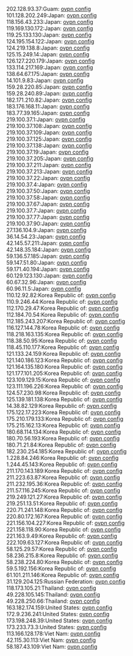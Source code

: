 202.128.93.37:Guam: [ovpn config](vpn/202_128_93_37.ovpn)  
101.128.202.249:Japan: [ovpn config](vpn/101_128_202_249.ovpn)  
118.156.43.233:Japan: [ovpn config](vpn/118_156_43_233.ovpn)  
119.169.130.172:Japan: [ovpn config](vpn/119_169_130_172.ovpn)  
119.25.133.130:Japan: [ovpn config](vpn/119_25_133_130.ovpn)  
124.195.154.122:Japan: [ovpn config](vpn/124_195_154_122.ovpn)  
124.219.138.8:Japan: [ovpn config](vpn/124_219_138_8.ovpn)  
125.15.249.14:Japan: [ovpn config](vpn/125_15_249_14.ovpn)  
126.127.220.179:Japan: [ovpn config](vpn/126_127_220_179.ovpn)  
133.114.217.169:Japan: [ovpn config](vpn/133_114_217_169.ovpn)  
138.64.67.175:Japan: [ovpn config](vpn/138_64_67_175.ovpn)  
14.101.9.83:Japan: [ovpn config](vpn/14_101_9_83.ovpn)  
159.28.220.85:Japan: [ovpn config](vpn/159_28_220_85.ovpn)  
159.28.240.89:Japan: [ovpn config](vpn/159_28_240_89.ovpn)  
182.171.210.82:Japan: [ovpn config](vpn/182_171_210_82.ovpn)  
183.176.168.11:Japan: [ovpn config](vpn/183_176_168_11.ovpn)  
183.77.39.165:Japan: [ovpn config](vpn/183_77_39_165.ovpn)  
219.100.37.1:Japan: [ovpn config](vpn/219_100_37_1.ovpn)  
219.100.37.108:Japan: [ovpn config](vpn/219_100_37_108.ovpn)  
219.100.37.109:Japan: [ovpn config](vpn/219_100_37_109.ovpn)  
219.100.37.125:Japan: [ovpn config](vpn/219_100_37_125.ovpn)  
219.100.37.138:Japan: [ovpn config](vpn/219_100_37_138.ovpn)  
219.100.37.19:Japan: [ovpn config](vpn/219_100_37_19.ovpn)  
219.100.37.205:Japan: [ovpn config](vpn/219_100_37_205.ovpn)  
219.100.37.211:Japan: [ovpn config](vpn/219_100_37_211.ovpn)  
219.100.37.213:Japan: [ovpn config](vpn/219_100_37_213.ovpn)  
219.100.37.22:Japan: [ovpn config](vpn/219_100_37_22.ovpn)  
219.100.37.4:Japan: [ovpn config](vpn/219_100_37_4.ovpn)  
219.100.37.50:Japan: [ovpn config](vpn/219_100_37_50.ovpn)  
219.100.37.58:Japan: [ovpn config](vpn/219_100_37_58.ovpn)  
219.100.37.67:Japan: [ovpn config](vpn/219_100_37_67.ovpn)  
219.100.37.7:Japan: [ovpn config](vpn/219_100_37_7.ovpn)  
219.100.37.77:Japan: [ovpn config](vpn/219_100_37_77.ovpn)  
219.100.37.90:Japan: [ovpn config](vpn/219_100_37_90.ovpn)  
27.136.104.9:Japan: [ovpn config](vpn/27_136_104_9.ovpn)  
36.14.54.23:Japan: [ovpn config](vpn/36_14_54_23.ovpn)  
42.145.57.211:Japan: [ovpn config](vpn/42_145_57_211.ovpn)  
42.148.35.184:Japan: [ovpn config](vpn/42_148_35_184.ovpn)  
59.136.57.185:Japan: [ovpn config](vpn/59_136_57_185.ovpn)  
59.147.51.80:Japan: [ovpn config](vpn/59_147_51_80.ovpn)  
59.171.40.194:Japan: [ovpn config](vpn/59_171_40_194.ovpn)  
60.129.123.130:Japan: [ovpn config](vpn/60_129_123_130.ovpn)  
60.67.32.96:Japan: [ovpn config](vpn/60_67_32_96.ovpn)  
60.96.11.5:Japan: [ovpn config](vpn/60_96_11_5.ovpn)  
110.12.92.82:Korea Republic of: [ovpn config](vpn/110_12_92_82.ovpn)  
110.9.246.44:Korea Republic of: [ovpn config](vpn/110_9_246_44.ovpn)  
112.170.29.47:Korea Republic of: [ovpn config](vpn/112_170_29_47.ovpn)  
112.184.70.54:Korea Republic of: [ovpn config](vpn/112_184_70_54.ovpn)  
112.185.243.207:Korea Republic of: [ovpn config](vpn/112_185_243_207.ovpn)  
116.127.144.78:Korea Republic of: [ovpn config](vpn/116_127_144_78.ovpn)  
118.218.163.135:Korea Republic of: [ovpn config](vpn/118_218_163_135.ovpn)  
118.38.50.95:Korea Republic of: [ovpn config](vpn/118_38_50_95.ovpn)  
118.45.110.177:Korea Republic of: [ovpn config](vpn/118_45_110_177.ovpn)  
121.133.24.159:Korea Republic of: [ovpn config](vpn/121_133_24_159.ovpn)  
121.140.186.123:Korea Republic of: [ovpn config](vpn/121_140_186_123.ovpn)  
121.164.135.180:Korea Republic of: [ovpn config](vpn/121_164_135_180.ovpn)  
121.177.101.205:Korea Republic of: [ovpn config](vpn/121_177_101_205.ovpn)  
123.109.129.15:Korea Republic of: [ovpn config](vpn/123_109_129_15.ovpn)  
123.111.196.226:Korea Republic of: [ovpn config](vpn/123_111_196_226.ovpn)  
124.57.230.98:Korea Republic of: [ovpn config](vpn/124_57_230_98.ovpn)  
125.139.181.138:Korea Republic of: [ovpn config](vpn/125_139_181_138.ovpn)  
14.38.82.129:Korea Republic of: [ovpn config](vpn/14_38_82_129.ovpn)  
175.122.17.223:Korea Republic of: [ovpn config](vpn/175_122_17_223.ovpn)  
175.210.179.133:Korea Republic of: [ovpn config](vpn/175_210_179_133.ovpn)  
175.215.162.13:Korea Republic of: [ovpn config](vpn/175_215_162_13.ovpn)  
180.68.114.134:Korea Republic of: [ovpn config](vpn/180_68_114_134.ovpn)  
180.70.56.193:Korea Republic of: [ovpn config](vpn/180_70_56_193.ovpn)  
180.71.21.84:Korea Republic of: [ovpn config](vpn/180_71_21_84.ovpn)  
182.230.254.185:Korea Republic of: [ovpn config](vpn/182_230_254_185.ovpn)  
1.228.84.246:Korea Republic of: [ovpn config](vpn/1_228_84_246.ovpn)  
1.244.45.143:Korea Republic of: [ovpn config](vpn/1_244_45_143.ovpn)  
211.170.143.189:Korea Republic of: [ovpn config](vpn/211_170_143_189.ovpn)  
211.223.63.87:Korea Republic of: [ovpn config](vpn/211_223_63_87.ovpn)  
211.232.195.36:Korea Republic of: [ovpn config](vpn/211_232_195_36.ovpn)  
211.57.116.245:Korea Republic of: [ovpn config](vpn/211_57_116_245.ovpn)  
219.249.121.27:Korea Republic of: [ovpn config](vpn/219_249_121_27.ovpn)  
219.251.13.51:Korea Republic of: [ovpn config](vpn/219_251_13_51.ovpn)  
220.71.241.148:Korea Republic of: [ovpn config](vpn/220_71_241_148.ovpn)  
220.80.172.167:Korea Republic of: [ovpn config](vpn/220_80_172_167.ovpn)  
221.156.104.227:Korea Republic of: [ovpn config](vpn/221_156_104_227.ovpn)  
221.158.118.90:Korea Republic of: [ovpn config](vpn/221_158_118_90.ovpn)  
221.163.9.49:Korea Republic of: [ovpn config](vpn/221_163_9_49.ovpn)  
222.109.63.127:Korea Republic of: [ovpn config](vpn/222_109_63_127.ovpn)  
58.125.29.57:Korea Republic of: [ovpn config](vpn/58_125_29_57.ovpn)  
58.236.215.8:Korea Republic of: [ovpn config](vpn/58_236_215_8.ovpn)  
58.238.224.80:Korea Republic of: [ovpn config](vpn/58_238_224_80.ovpn)  
59.5.192.156:Korea Republic of: [ovpn config](vpn/59_5_192_156.ovpn)  
61.101.211.146:Korea Republic of: [ovpn config](vpn/61_101_211_146.ovpn)  
31.129.204.125:Russian Federation: [ovpn config](vpn/31_129_204_125.ovpn)  
118.173.105.21:Thailand: [ovpn config](vpn/118_173_105_21.ovpn)  
49.228.105.145:Thailand: [ovpn config](vpn/49_228_105_145.ovpn)  
49.228.250.66:Thailand: [ovpn config](vpn/49_228_250_66.ovpn)  
163.182.174.159:United States: [ovpn config](vpn/163_182_174_159.ovpn)  
172.9.236.241:United States: [ovpn config](vpn/172_9_236_241.ovpn)  
173.198.248.39:United States: [ovpn config](vpn/173_198_248_39.ovpn)  
173.233.73.3:United States: [ovpn config](vpn/173_233_73_3.ovpn)  
113.166.128.178:Viet Nam: [ovpn config](vpn/113_166_128_178.ovpn)  
42.115.30.113:Viet Nam: [ovpn config](vpn/42_115_30_113.ovpn)  
58.187.43.109:Viet Nam: [ovpn config](vpn/58_187_43_109.ovpn)  
